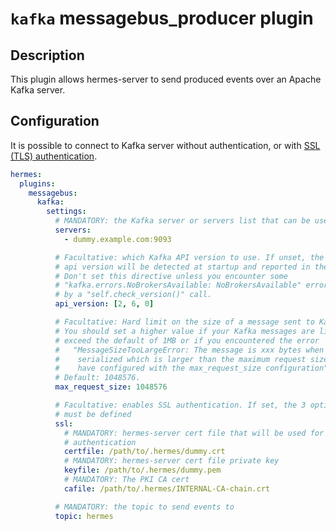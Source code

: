 <!--
Hermes : Change Data Capture (CDC) tool from any source(s) to any target
Copyright (C) 2023 INSA Strasbourg

This file is part of Hermes.

Hermes is free software: you can redistribute it and/or modify
it under the terms of the GNU General Public License as published by
the Free Software Foundation, either version 3 of the License, or
(at your option) any later version.

Hermes is distributed in the hope that it will be useful,
but WITHOUT ANY WARRANTY; without even the implied warranty of
MERCHANTABILITY or FITNESS FOR A PARTICULAR PURPOSE. See the
GNU General Public License for more details.

You should have received a copy of the GNU General Public License
along with Hermes. If not, see <https://www.gnu.org/licenses/>.
-->

# `kafka` messagebus_producer plugin

## Description

This plugin allows hermes-server to send produced events over an Apache Kafka server.

## Configuration

It is possible to connect to Kafka server without authentication, or with [SSL (TLS) authentication](https://kafka.apache.org/documentation/#security_ssl).

```yaml
hermes:
  plugins:
    messagebus:
      kafka:
        settings:
          # MANDATORY: the Kafka server or servers list that can be used
          servers:
            - dummy.example.com:9093

          # Facultative: which Kafka API version to use. If unset, the
          # api version will be detected at startup and reported in the logs.
          # Don't set this directive unless you encounter some
          # "kafka.errors.NoBrokersAvailable: NoBrokersAvailable" errors raised
          # by a "self.check_version()" call.
          api_version: [2, 6, 0]

          # Facultative: Hard limit on the size of a message sent to Kafka.
          # You should set a higher value if your Kafka messages are likely to
          # exceed the default of 1MB or if you encountered the error
          #   "MessageSizeTooLargeError: The message is xxx bytes when
          #    serialized which is larger than the maximum request size you
          #    have configured with the max_request_size configuration".
          # Default: 1048576.
          max_request_size: 1048576

          # Facultative: enables SSL authentication. If set, the 3 options below
          # must be defined
          ssl:
            # MANDATORY: hermes-server cert file that will be used for
            # authentication
            certfile: /path/to/.hermes/dummy.crt
            # MANDATORY: hermes-server cert file private key
            keyfile: /path/to/.hermes/dummy.pem
            # MANDATORY: The PKI CA cert
            cafile: /path/to/.hermes/INTERNAL-CA-chain.crt

          # MANDATORY: the topic to send events to
          topic: hermes
```
